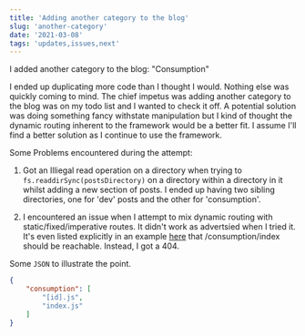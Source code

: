 ```yaml
---
title: 'Adding another category to the blog'
slug: 'another-category'
date: '2021-03-08'
tags: 'updates,issues,next'
---
```


I added another category to the blog: "Consumption"

I ended up duplicating more code than I thought I would.  Nothing else was quickly coming to mind.  The chief impetus was adding another category to the blog was on my todo list and I wanted to check it off.  A potential solution was doing something fancy withstate manipulation but I kind of thought the dynamic routing inherent to the framework would be a better fit.  I assume I'll find a better solution as I continue to use the framework.

Some Problems encountered during the attempt:

1. Got an Illiegal read operation on a directory when trying to `fs.readdirSync(postsDirectory)` on a directory within a directory in it whilst adding a new section of posts.  I ended up having two sibling directories, one for 'dev' posts and the other for 'consumption'.


2. I encountered an issue when I attempt to mix dynamic routing  with static/fixed/imperative routes.  It didn't work as advertsied when I tried it.  It's even listed explicitly in an example [here](https://nextjs.org/docs/routing/dynamic-routes#caveats) that /consumption/index should be reachable.  Instead, I got a 404.

Some `JSON` to illustrate the point.

```json
{
    "consumption": [
        "[id].js",
        "index.js"
    ]        
}
```    